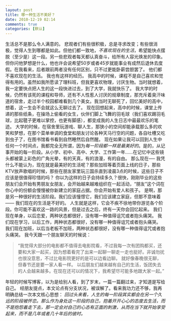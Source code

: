 ```yaml
---
layout: post
title: 哪一种生活不美好？
date: 2010-12-19 02:14
comments: true
categories: [默认]
---
```

生活总不是那么令人满意的。
悲观者们有些很积极，总是寻求改变；有些很消极，觉得人生到哪都是如此。但他们都一致地，<em>不喜欢现在的生活</em>，希望能快点摆脱（至少是）这一段。另一些悲观者每天都认真奋斗，给所有人容光焕发的印象。但你问他梦想是什么，他也许会说希望50岁或者45岁就能事业有成然后退休去度假。在我看来，后者跟前两者没有任何区别，只不过更能卧薪尝胆罢了。
他们都不喜欢现在的生活。
我也有这样的经历。
我高中的时候，课程不是自己喜欢和觉得有用的。虽然如我所愿读了理科班，但我更喜欢物理，讨厌生物。当时就想着，我一定要快点把人生的这一段快进过去，到了大学，我就快乐了。
我大学的时候，仍然有该死的课程和导师，还有不人性惹人讨厌的规章制度，那充斥着臭汗味道的宿舍，走过半个校园都难看到几个美女。我当时无聊死了，回忆美好的高中，想着，这一生会不会就这么无聊过去了。
现在回想起来，高中的时候，课堂上传递的那些纸条，在操场上偷看的女生，伙伴们脚上飞舞的羽毛球（我们喜欢踢羽毛球，比起毽子更难以掌控，也更有脚感），都变成我的人生日志中最最欢乐的笔迹。
大学的时候，在宿舍里玩游戏、聊人生，那狭小的空间却能承载那么多的欢笑和梦想，在那个菜单单调的食堂和朋友讨论各种天马行空的问题，各自吐槽又吃到虫子了，在图书馆看书看到自然睡然后自然醒。
现在如果让我可以回到人生中任何一个时间点，我都完全无所谓，因为<em>每一阶段都一样是最美好的</em>。是的，从记事开始的每一阶段。从小学、初中、高中、大学、工作第一年……在记忆中这些镜头都被蒙上彩色的广角光晕，有的天真，有的浪漫，有的自由。
那么现在──
我凭什么不能认为，现在就是最美好的生活呢？那些加班等着页面上线的日子，那些KTV放声歌唱的时候，那些在朋友家里玩三国杀直到凌晨3点的时候，这些日子不应该是很值得珍惜的吗？
你以为这样的日子会持续多久？很快，刚刚毕业的这些朋友们会开始有男朋友女朋友，会开始越来越难组织在一起活动，“朋友”这个词在你心中的份额会慢慢被你新建立的家庭占据。你会开始有爱人和孩子。
是啊，那是另一种很好的生活阶段。我们应该憧憬它，我们应该建立家庭，但那不意味着——
我们现在的生活是不好的。
人生就是这样，它会不疾不徐地带你游览各个阶段。你可能不喜欢这一路的风景，但是过去之后，终有一天你会回忆起来。
我们现在单身，以后恋爱，两种状态都很好，没有哪一种值得诅咒或者抱头痛哭。
我们现在学习，以后工作，两种状态都很好，没有哪一种值得诅咒或者抱头痛哭。
我们现在加班，以后当老板不加班，两种状态都很好，没有哪一种值得诅咒或者抱头痛哭。
我今天跟一个朋友聊天的时候说：
<blockquote>“我觉得大部分的电影都不值得去电影院看，不过我每一次有团购都买，还要和大家一起买，因为想着看完了出来一起聊一聊走一走也挺好。非诚勿扰也很没意思，不过比电影院更好的是可以边看边聊。
就好像春晚很无聊，但春节还是要一家人看一样。
以后朋友们越来越有自己的生活，饭团失去的人会越来越多。在现在还可以的情况下，我希望尽可能多地跟大家一起。”</blockquote>
年轻的时候写博客，以为是给别人看，到了岁末，一篇一篇翻过来，才知道是写给自己。
经朋友提点，本文论点有分支状况，被误解了。看来我功力还不够，我再明确总结一次本文核心思想：
<em>回过头来看，人生的每一阶段其实都会在另一个久远的阶段被怀恋。那么作为身处这一阶段的自己，抱着开开心心的态度去生活，而不是抱怨着走下去，那一定会对自己的心态有正面的刺激，从而在当下就开始享受起来，而不是几年或者几十年后的彼时。</em>
